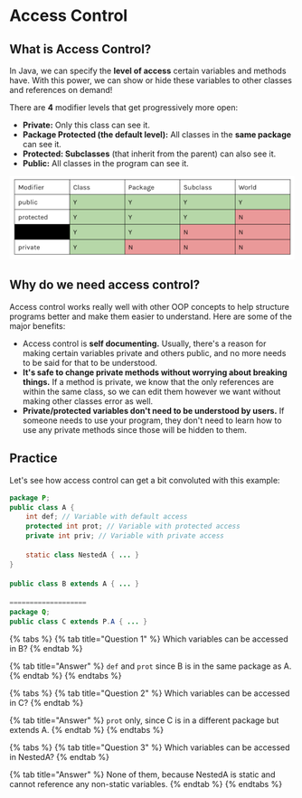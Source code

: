 # Access Control

## What is Access Control?

In Java, we can specify the **level of access** certain variables and methods have. With this power, we can show or hide these variables to other classes and references on demand!

There are **4** modifier levels that get progressively more open:

* **Private:** Only this class can see it.
* **Package Protected \(the default level\):** All classes in the **same package** can see it.
* **Protected: Subclasses** \(that inherit from the parent\) can also see it.
* **Public:** All classes in the program can see it.

![A chart comparing the different access modifiers. The black bar is the default \(&quot;package protected&quot;\).](../.gitbook/assets/image%20%285%29.png)

## Why do we need access control?

Access control works really well with other OOP concepts to help structure programs better and make them easier to understand. Here are some of the major benefits:

* Access control is **self documenting.** Usually, there's a reason for making certain variables private and others public, and no more needs to be said for that to be understood.
* **It's safe to change private methods without worrying about breaking things.** If a method is private, we know that the only references are within the same class, so we can edit them however we want without making other classes error as well.
* **Private/protected variables don't need to be understood by users.** If someone needs to use your program, they don't need to learn how to use any private methods since those will be hidden to them.

## Practice

Let's see how access control can get a bit convoluted with this example:

```java
package P;
public class A {
    int def; // Variable with default access
    protected int prot; // Variable with protected access
    private int priv; // Variable with private access
    
    static class NestedA { ... }
}

public class B extends A { ... }

===================
package Q;
public class C extends P.A { ... }

```

{% tabs %}
{% tab title="Question 1" %}
Which variables can be accessed in B?
{% endtab %}

{% tab title="Answer" %}
`def` and `prot` since B is in the same package as A.
{% endtab %}
{% endtabs %}

{% tabs %}
{% tab title="Question 2" %}
Which variables can be accessed in C?
{% endtab %}

{% tab title="Answer" %}
`prot` only, since C is in a different package but extends A.
{% endtab %}
{% endtabs %}

{% tabs %}
{% tab title="Question 3" %}
Which variables can be accessed in NestedA?
{% endtab %}

{% tab title="Answer" %}
None of them, because NestedA is static and cannot reference any non-static variables.
{% endtab %}
{% endtabs %}

